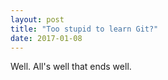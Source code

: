```yaml
---
layout: post
title: "Too stupid to learn Git?"
date: 2017-01-08
---
```


Well. All's well that ends well.
